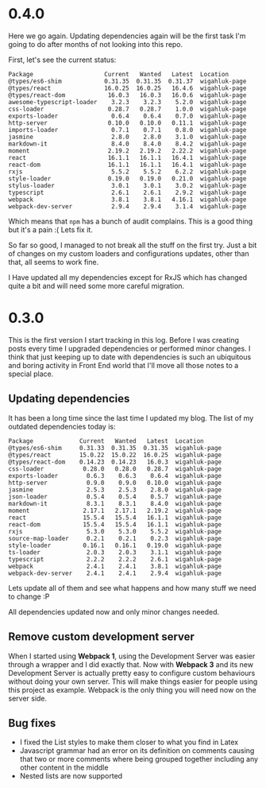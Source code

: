 # 0.4.0

Here we go again. Updating dependencies again will be the first task I'm going to do after months of not looking into this repo.

First, let's see the current status:

```
Package                    Current   Wanted   Latest  Location
@types/es6-shim            0.31.35  0.31.35  0.31.37  wigahluk-page
@types/react               16.0.25  16.0.25   16.4.6  wigahluk-page
@types/react-dom            16.0.3   16.0.3   16.0.6  wigahluk-page
awesome-typescript-loader    3.2.3    3.2.3    5.2.0  wigahluk-page
css-loader                  0.28.7   0.28.7    1.0.0  wigahluk-page
exports-loader               0.6.4    0.6.4    0.7.0  wigahluk-page
http-server                 0.10.0   0.10.0   0.11.1  wigahluk-page
imports-loader               0.7.1    0.7.1    0.8.0  wigahluk-page
jasmine                      2.8.0    2.8.0    3.1.0  wigahluk-page
markdown-it                  8.4.0    8.4.0    8.4.2  wigahluk-page
moment                      2.19.2   2.19.2   2.22.2  wigahluk-page
react                       16.1.1   16.1.1   16.4.1  wigahluk-page
react-dom                   16.1.1   16.1.1   16.4.1  wigahluk-page
rxjs                         5.5.2    5.5.2    6.2.2  wigahluk-page
style-loader                0.19.0   0.19.0   0.21.0  wigahluk-page
stylus-loader                3.0.1    3.0.1    3.0.2  wigahluk-page
typescript                   2.6.1    2.6.1    2.9.2  wigahluk-page
webpack                      3.8.1    3.8.1   4.16.1  wigahluk-page
webpack-dev-server           2.9.4    2.9.4    3.1.4  wigahluk-page
```

Which means that `npm` has a bunch of audit complains. This is a good thing but it's a pain :( Lets fix it.

So far so good, I managed to not break all the stuff on the first try. Just a bit of changes on my custom loaders and configurations updates, other than that, all seems to work fine.

I Have updated all my dependencies except for RxJS which has changed quite a bit and will need some more careful migration. 


# 0.3.0

This is the first version I start tracking in this log. Before I was creating posts every time I upgraded dependencies or performed minor changes. I think that just keeping up to date with dependencies is such an ubiquitous and boring activity in Front End world that I'll move all those notes to a special place.

## Updating dependencies

It has been a long time since the last time I updated my blog. The list of my outdated dependencies today is:

```
Package             Current   Wanted   Latest  Location
@types/es6-shim     0.31.33  0.31.35  0.31.35  wigahluk-page
@types/react        15.0.22  15.0.22  16.0.25  wigahluk-page
@types/react-dom    0.14.23  0.14.23   16.0.3  wigahluk-page
css-loader           0.28.0   0.28.0   0.28.7  wigahluk-page
exports-loader        0.6.3    0.6.3    0.6.4  wigahluk-page
http-server           0.9.0    0.9.0   0.10.0  wigahluk-page
jasmine               2.5.3    2.5.3    2.8.0  wigahluk-page
json-loader           0.5.4    0.5.4    0.5.7  wigahluk-page
markdown-it           8.3.1    8.3.1    8.4.0  wigahluk-page
moment               2.17.1   2.17.1   2.19.2  wigahluk-page
react                15.5.4   15.5.4   16.1.1  wigahluk-page
react-dom            15.5.4   15.5.4   16.1.1  wigahluk-page
rxjs                  5.3.0    5.3.0    5.5.2  wigahluk-page
source-map-loader     0.2.1    0.2.1    0.2.3  wigahluk-page
style-loader         0.16.1   0.16.1   0.19.0  wigahluk-page
ts-loader             2.0.3    2.0.3    3.1.1  wigahluk-page
typescript            2.2.2    2.2.2    2.6.1  wigahluk-page
webpack               2.4.1    2.4.1    3.8.1  wigahluk-page
webpack-dev-server    2.4.1    2.4.1    2.9.4  wigahluk-page
```

Lets update all of them and see what happens and how many stuff we need to change :P

All dependencies updated now and only minor changes needed.

## Remove custom development server

When I started using **Webpack 1**, using the Development Server was easier through a wrapper and I did exactly that. Now with **Webpack 3** and its new Development Server is actually pretty easy to configure custom behaviours without doing your own server. This will make things easier for people using this project as example. Webpack is the only thing you will need now on the server side.

## Bug fixes

* I fixed the List styles to make them closer to what you find in Latex
* Javascript grammar had an error on its definition on comments causing that two or more comments where being grouped together including any other content in the middle
* Nested lists are now supported

